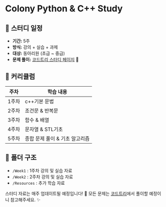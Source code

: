# Colony Python & C++ Study

## 📅 스터디 일정
- **기간:** 5주
- **방식:** 강의 + 실습 + 과제
- **대상:** 동아리원 (초급 ~ 중급)
- **문제 풀이:** [코드트리 스터디 페이지](https://www.codetree.ai/) 🚀

## 📖 커리큘럼
| 주차  | 학습 내용 |
|-------|----------|
| 1주차 | c++기본 문법 |
| 2주차 | 조건문 & 반복문 |
| 3주차 | 함수 & 배열 |
| 4주차 | 문자열 & STL기초 |
| 5주차 | 종합 문제 풀이 & 기초 알고리즘 |

## 📂 폴더 구조
- `/Week1` : 1주차 강의 및 실습 자료
- `/Week2` : 2주차 강의 및 실습 자료
- `/Resources` : 추가 학습 자료

스터디 자료는 매주 업데이트될 예정입니다! 🚀
모든 문제는 [코드트리](https://www.codetree.ai/)에서 풀이할 예정이니 참고해주세요. ✨
